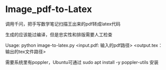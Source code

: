 # Image_pdf-to-Latex

调用千问，把手写数学笔记扫描王出来的pdf转成latex代码

生成的应该能过编译，但是忠实性和排版需要人工检查

Usage: 
python image-to-latex.py <input.pdf: 输入的pdf路径> <output.tex：输出的tex文件路径>

需要系统里有poppler，Ubuntu可通过 sudo apt install -y poppler-utils 安装
